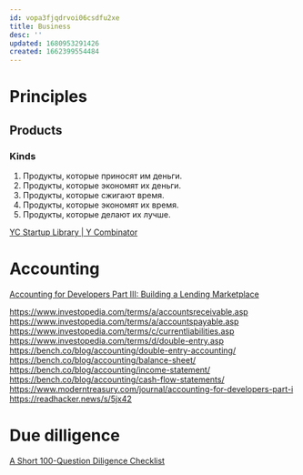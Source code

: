 ```yaml
---
id: vopa3fjqdrvoi06csdfu2xe
title: Business
desc: ''
updated: 1680953291426
created: 1662399554484
---
```


# Principles

## Products

### Kinds

1. Продукты, которые приносят им деньги.
2. Продукты, которые экономят их деньги.
3. Продукты, которые сжигают время.
4. Продукты, которые экономят их время.
5. Продукты, которые делают их лучше.

[YC Startup Library | Y Combinator](https://www.ycombinator.com/library)

# Accounting
[Accounting for Developers Part III: Building a Lending Marketplace](https://www.moderntreasury.com/journal/accounting-for-developers-part-iii)

https://www.investopedia.com/terms/a/accountsreceivable.asp
https://www.investopedia.com/terms/a/accountspayable.asp
https://www.investopedia.com/terms/c/currentliabilities.asp
https://www.investopedia.com/terms/d/double-entry.asp
https://bench.co/blog/accounting/double-entry-accounting/
https://bench.co/blog/accounting/balance-sheet/
https://bench.co/blog/accounting/income-statement/
https://bench.co/blog/accounting/cash-flow-statements/
https://www.moderntreasury.com/journal/accounting-for-developers-part-i
https://readhacker.news/s/5jx42

# Due dilligence

[A Short 100-Question Diligence Checklist](https://www.thediff.co/archive/100-due-diligence-questions-checklist/)